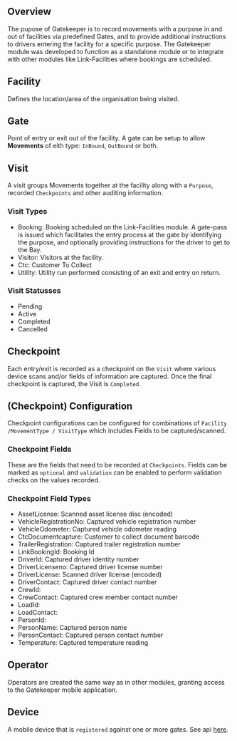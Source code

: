 ## Overview

The pupose of Gatekeeper is to record movements with a purpose in and out of facilities via predefined Gates, and to provide additional instructions to drivers entering the facility for a specific purpose.
The Gatekeeper module was developed to function as a standalone module or to integrate with other modules like Link-Facilities where bookings are scheduled. 

## Facility

Defines the location/area of the organisation being visited.

## Gate

Point of entry or exit out of the facility. A gate can be setup to allow **Movements** of eith type: `InBound`, `OutBound` or both.

## Visit

A visit groups Movements together at the facility along with a `Purpose`, recorded `Checkpoints` and other auditing information.

### Visit Types

- Booking: Booking scheduled on the Link-Facilities module.  A gate-pass is issued which facilitates the entry process at the gate by identifying the purpose, and optionally providing instructions for the driver to get to the Bay.
- Visitor: Visitors at the facility.
- Ctc: Customer To Collect
- Utility: Utility run performed consisting of an exit and entry on return.

### Visit Statusses

- Pending
- Active
- Completed
- Cancelled

## Checkpoint

Each entry/exit is recorded as a checkpoint on the `Visit` where various device scans and/or fields of information are captured. Once the final checkpoint is captured, the Visit is `Completed`.

## (Checkpoint) Configuration

Checkpoint configurations can be configured for combinations of `Facility /MovementType / VisitType` which includes Fields to be captured/scanned.

### Checkpoint Fields

These are the fields that need to be recorded at `Checkpoints`. Fields can be marked as `optional` and `validation` can be enabled to perform validation checks on the values recorded.

### Checkpoint Field Types

- AssetLicense:             Scanned asset license disc (encoded)
- VehicleRegistrationNo:    Captured vehicle registration number
- VehicleOdometer:         Captured vehicle odometer reading
- CtcDocumentcapture:       Customer to collect document barcode
- TrailerRegistration:      Captured trailer registration number
- LinkBookingId:            Booking Id
- DriverId:                 Captured driver identity number
- DriverLicenseno:          Captured driver license number
- DriverLicense:            Scanned driver license (encoded)
- DriverContact:            Captured driver contact number
- CrewId:
- CrewContact:              Captured crew member contact number
- LoadId:
- LoadContact:
- PersonId:
- PersonName:               Captured person name
- PersonContact:            Captured person contact number
- Temperature:              Captured temperature reading

## Operator

Operators are created the same way as in other modules, granting access to the Gatekeeper mobile application.

## Device

A mobile device that is `registered` against one or more gates. See api [here](https://trackmatic.github.io/trackmatic-documentation/rest/gatekeeper/open-api#operation/AppGates_Register).
